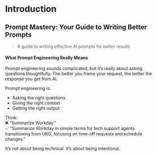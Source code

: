 # Introduction

## Prompt Mastery: Your Guide to Writing Better Prompts

> A guide to writing effective AI prompts for better results

#### What Prompt Engineering Really Means

Prompt engineering sounds complicated, but it’s really about asking questions thoughtfully. The better you frame your request, the better the response you get from AI.

Prompt engineering is:

* Asking the right questions
* Giving the right context
* Getting the right output

Think:\
❌ “Summarize Workday.”\
✅ “Summarize Workday in simple terms for tech support agents transitioning from UKG, focusing on time-off requests and schedule changes.”

It’s not about being technical. It’s about being intentional.
